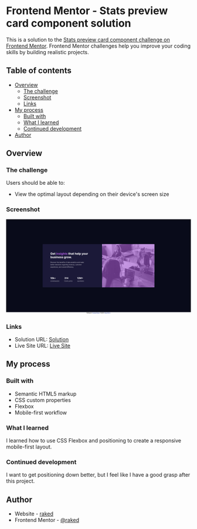 # Frontend Mentor - Stats preview card component solution

This is a solution to the [Stats preview card component challenge on Frontend Mentor](https://www.frontendmentor.io/challenges/stats-preview-card-component-8JqbgoU62). Frontend Mentor challenges help you improve your coding skills by building realistic projects.

## Table of contents

- [Overview](#overview)
  - [The challenge](#the-challenge)
  - [Screenshot](#screenshot)
  - [Links](#links)
- [My process](#my-process)
  - [Built with](#built-with)
  - [What I learned](#what-i-learned)
  - [Continued development](#continued-development)
- [Author](#author)

## Overview

### The challenge

Users should be able to:

- View the optimal layout depending on their device's screen size

### Screenshot

![](./screenshot.png)

### Links

- Solution URL: [Solution](https://github.com/raked/stats-preview-card-component)
- Live Site URL: [Live Site](https://focused-jennings-1076aa.netlify.app/)

## My process

### Built with

- Semantic HTML5 markup
- CSS custom properties
- Flexbox
- Mobile-first workflow

### What I learned

I learned how to use CSS Flexbox and positioning to create a responsive mobile-first layout.

### Continued development

I want to get positioning down better, but I feel like I have a good grasp after this project.

## Author

- Website - [raked](https://raked.github.io)
- Frontend Mentor - [@raked](https://www.frontendmentor.io/profile/raked)
